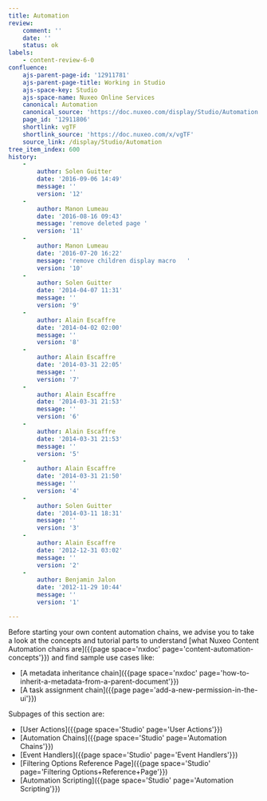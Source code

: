 ```yaml
---
title: Automation
review:
    comment: ''
    date: ''
    status: ok
labels:
    - content-review-6-0
confluence:
    ajs-parent-page-id: '12911781'
    ajs-parent-page-title: Working in Studio
    ajs-space-key: Studio
    ajs-space-name: Nuxeo Online Services
    canonical: Automation
    canonical_source: 'https://doc.nuxeo.com/display/Studio/Automation'
    page_id: '12911806'
    shortlink: vgTF
    shortlink_source: 'https://doc.nuxeo.com/x/vgTF'
    source_link: /display/Studio/Automation
tree_item_index: 600
history:
    -
        author: Solen Guitter
        date: '2016-09-06 14:49'
        message: ''
        version: '12'
    -
        author: Manon Lumeau
        date: '2016-08-16 09:43'
        message: 'remove deleted page '
        version: '11'
    -
        author: Manon Lumeau
        date: '2016-07-20 16:22'
        message: 'remove children display macro   '
        version: '10'
    -
        author: Solen Guitter
        date: '2014-04-07 11:31'
        message: ''
        version: '9'
    -
        author: Alain Escaffre
        date: '2014-04-02 02:00'
        message: ''
        version: '8'
    -
        author: Alain Escaffre
        date: '2014-03-31 22:05'
        message: ''
        version: '7'
    -
        author: Alain Escaffre
        date: '2014-03-31 21:53'
        message: ''
        version: '6'
    -
        author: Alain Escaffre
        date: '2014-03-31 21:53'
        message: ''
        version: '5'
    -
        author: Alain Escaffre
        date: '2014-03-31 21:50'
        message: ''
        version: '4'
    -
        author: Solen Guitter
        date: '2014-03-11 18:31'
        message: ''
        version: '3'
    -
        author: Alain Escaffre
        date: '2012-12-31 03:02'
        message: ''
        version: '2'
    -
        author: Benjamin Jalon
        date: '2012-11-29 10:44'
        message: ''
        version: '1'

---
```

Before starting your own content automation chains, we advise you to take a look at the concepts and tutorial parts to understand [what Nuxeo Content Automation chains are]({{page space='nxdoc' page='content-automation-concepts'}}) and find sample use cases like:

*   [A metadata inheritance chain]({{page space='nxdoc' page='how-to-inherit-a-metadata-from-a-parent-document'}})
*   [A task assignment chain]({{page page='add-a-new-permission-in-the-ui'}})

Subpages of this section are:

*   [User Actions]({{page space='Studio' page='User Actions'}})
*   [Automation Chains]({{page space='Studio' page='Automation Chains'}})
*   [Event Handlers]({{page space='Studio' page='Event Handlers'}})
*   [Filtering Options Reference Page]({{page space='Studio' page='Filtering Options+Reference+Page'}})
*   [Automation Scripting]({{page space='Studio' page='Automation Scripting'}})
